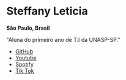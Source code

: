 
<!DOCTYPE html>
<html lang="pt-br">
<head>
    <meta charset="UTF-8">
    <meta name="viewport" content="width=device-width, initial-scale=1.0">
    <title>Link tree</title>
</head>
<body>
    <dive>
 <imag src="Steffany88x88.jpg" alt="Foto do rosto da Steffany">
    
 <h1>Steffany Leticia</h1>

 <strong>São Paulo, Brasil</strong>

 <p>"Aluna do primeiro ano de T.I da UNASP-SP."</p>

 <ul> 
    <li>
         <a href="https://github.com/steffanyleticia?tab=projects" target="_blank">GitHub</a>
    </li>
    <li>
        <a href="https://youtube.com/@steffany20-o9i?si=qsr2Y-GuUUnHURUN" target="_blank">Youtube</a>
    </li>
    <li>
        <a href="https://open.spotify.com/user/31bpoholvwxctgk6m6ojv645txt4?si=L8sZSr3zQRWE7VFyLxKrxw" target="_blank">Spotify</a>
    </li>
    <li>
        <a href="https://www.tiktok.com/@._steffany._?_t=ZM-8v8C0WwMigv&_r=1" target="_blank">Tik Tok</a>
    </li>
 </ul>
    </dive>
</body>
</html>
